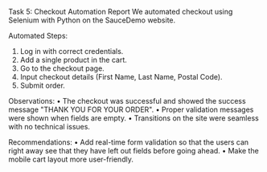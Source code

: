 Task 5: Checkout Automation Report
We automated checkout using Selenium with Python on the SauceDemo website.

Automated Steps:
1. Log in with correct credentials.
2. Add a single product in the cart.
3. Go to the checkout page.
4. Input checkout details (First Name, Last Name, Postal Code).
5. Submit order.

Observations:
• The checkout was successful and showed the success message "THANK YOU FOR YOUR ORDER".
• Proper validation messages were shown when fields are empty.
• Transitions on the site were seamless with no technical issues.

Recommendations:
• Add real-time form validation so that the users can right away see that they have left out fields before going ahead.
• Make the mobile cart layout more user-friendly.